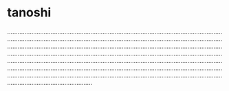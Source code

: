 # tanoshi
.....................................................................................................................................................................................................................................................................................................................................................................................................................................................................................................................................................................................................................................................................................................................................................................................................................................................................................................................................................